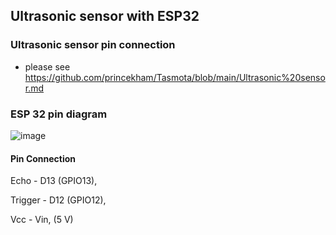 ## Ultrasonic sensor with ESP32

### Ultrasonic sensor pin connection

- please see https://github.com/princekham/Tasmota/blob/main/Ultrasonic%20sensor.md

### ESP 32 pin diagram

![image](https://github.com/user-attachments/assets/51ed61b2-b716-4201-ae7d-ad11ae392d6a)


#### Pin Connection 

Echo - D13 (GPIO13),

Trigger - D12 (GPIO12),

Vcc - Vin, (5 V) 
